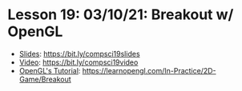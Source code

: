 # Lesson 19: 03/10/21: Breakout w/ OpenGL
* [Slides](https://bit.ly/compsci19slides): https://bit.ly/compsci19slides  
* [Video](https://bit.ly/compsci19video):  https://bit.ly/compsci19video
* [OpenGL's Tutorial](https://learnopengl.com/In-Practice/2D-Game/Breakout): https://learnopengl.com/In-Practice/2D-Game/Breakout